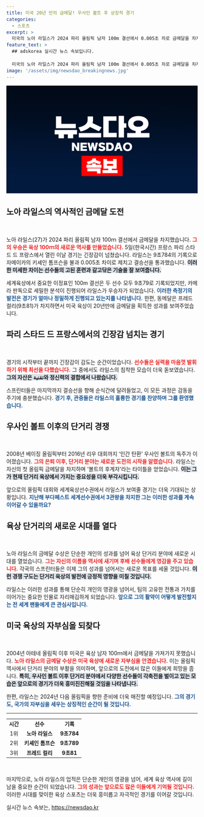 ```yaml
---
title: 미국 20년 만의 금메달! 우사인 볼트 후 상징적 경기
categories:
  - 스포츠
excerpt: >
  미국의 노아 라일스가 2024 파리 올림픽 남자 100m 결선에서 0.005초 차로 금메달을 차지하며 볼트의 후계자로 부상했습니다. 긴장감 넘치는 레이스에서 그가 남긴 기록은 전설의 시작을 알리는데 충분합니다!
feature_text: >
  ## adskorea 실시간 뉴스 속보입니다.

  미국의 노아 라일스가 2024 파리 올림픽 남자 100m 결선에서 0.005초 차로 금메달을 차지하며 볼트의 후계자로 부상했습니다. 긴장감 넘치는 레이스에서 그가 남긴 기록은 전설의 시작을 알리는데 충분합니다!
image: '/assets/img/newsdao_breakingnews.jpg'
---
```


<p><img src="/assets/img/newsdao_breakingnews.jpg" alt="adskorea 속보" /></p>

<h2 data-ke-size="size26">노아 라일스의 역사적인 금메달 도전</h2>

<p data-ke-size="size16">&nbsp;</p>

<p>노아 라일스(27)가 2024 파리 올림픽 남자 100ｍ 결선에서 금메달을 차지했습니다. <b><span style="color: #ee2323;">그의 우승은 육상 100ｍ의 새로운 역사를 만들었습니다.</span></b> 5일(한국시간) 프랑스 파리 스타드 드 프랑스에서 열린 이날 경기는 긴장감이 넘쳤습니다. 라일스는 9초784의 기록으로 자메이카의 키셰인 톰프슨을 불과 0.005초 차이로 제치고 결승선을 통과했습니다. <b><span style="background-color: #21538527;">이러한 미세한 차이는 선수들의 고된 훈련과 갈고닦은 기술을 잘 보여줍니다.</span></b> </p>

<p>세계육상에서 중요한 이정표인 100m 결선은 두 선수 모두 9초79로 기록되었지만, 카메라 판독으로 세밀한 분석이 진행되어 라일스가 우승자가 되었습니다. <b><span style="color: #1a5490;">이러한 측정기의 발전은 경기가 얼마나 정밀하게 진행되고 있는지를 나타냅니다.</span></b> 한편, 동메달은 프레드 컬리(9초81)가 차지하면서 미국 육상이 20년만에 금메달을 획득한 성과를 보여주었습니다. </p>

<h2 data-ke-size="size26">파리 스타드 드 프랑스에서의 긴장감 넘치는 경기</h2>

<p data-ke-size="size16">&nbsp;</p>

<p>경기의 시작부터 끝까지 긴장감이 감도는 순간이었습니다. <b><span style="color: #ee2323;">선수들은 실력을 마음껏 발휘하기 위해 최선을 다했습니다.</span></b> 그 중에서도 라일스의 침착한 모습이 더욱 돋보였습니다. <b><span style="background-color: #21538527;">그의 자산은 تقنية와 정신력의 결합에서 나왔습니다.</span></b> </p>

<p>스프린터들은 마지막까지 결승선을 향해 순식간에 달려들었고, 이 모든 과정은 감동을 주기에 충분했습니다. <b><span style="color: #1a5490;">경기 후, 관중들은 라일스의 훌륭한 경기를 찬양하며 그를 환영했습니다.</span></b></p>

<h2 data-ke-size="size26">우사인 볼트 이후의 단거리 경쟁</h2>

<p data-ke-size="size16">&nbsp;</p>

<p>2008년 베이징 올림픽부터 2016년 리우 대회까지 ‘인간 탄환’ 우사인 볼트의 독주가 이어졌습니다. <b><span style="color: #ee2323;">그의 은퇴 이후, 단거리 분야는 새로운 도전의 시작을 알렸습니다.</span></b> 라일스는 자신의 첫 올림픽 금메달을 차지하며 '볼트의 후계자'라는 타이틀을 얻었습니다. <b><span style="background-color: #21538527;">이는 그가 현재 단거리 육상에서 가지는 중요성을 더욱 부각시킵니다.</span></b></p>

<p>앞으로의 올림픽 대회와 세계육상선수권에서 라일스가 보여줄 경기는 더욱 기대되는 상황입니다. <b><span style="color: #1a5490;">지난해 부다페스트 세계선수권에서 3관왕을 차지한 그는 이러한 성과를 계속 이어갈 수 있을까요?</span></b></p>

<h2 data-ke-size="size26">육상 단거리의 새로운 시대를 열다</h2>

<p data-ke-size="size16">&nbsp;</p>

<p>노아 라일스의 금메달 수상은 단순한 개인의 성과를 넘어 육상 단거리 분야에 새로운 시대를 열었습니다. <b><span style="color: #ee2323;">그는 자신의 이름을 역사에 새기며 후배 선수들에게 영감을 주고 있습니다.</span></b> 각국의 스프린터들은 이제 그의 성과를 넘어서는 새로운 목표를 세울 것입니다. <b><span style="background-color: #21538527;">이런 경쟁 구도는 단거리 육상의 발전에 긍정적 영향을 미칠 것입니다.</span></b></p>

<p>라일스는 이러한 성과를 통해 단순히 개인의 영광을 넘어서, 팀의 고유한 전통과 가치를 이어가는 중요한 인물로 자리매김하게 되었습니다. <b><span style="color: #1a5490;">앞으로 그의 활약이 어떻게 발전할지는 전 세계 팬들에게 큰 관심사입니다.</span></b></p>

<h2 data-ke-size="size26">미국 육상의 자부심을 되찾다</h2>

<p data-ke-size="size16">&nbsp;</p>

<p>2004년 아테네 올림픽 이후 미국은 육상 남자 100ｍ에서 금메달을 가져가지 못했습니다. <b><span style="color: #ee2323;">노아 라일스의 금메달 수상은 미국 육상에 새로운 자부심을 안겼습니다.</span></b>  이는 올림픽 역사에서 단거리 분야의 부활을 의미하며, 앞으로의 도전에서 많은 이들에게 희망을 줍니다. <b><span style="background-color: #21538527;">특히, 우사인 볼트 이후 단거리 분야에서 다양한 선수들이 각축전을 벌이고 있는 모습은 앞으로의 경기가 더욱 흥미진진해질 것임을 나타냅니다.</span></b></p>

<p>한편, 라일스는 2024년 다음 올림픽을 향한 준비에 더욱 매진할 예정입니다. <b><span style="color: #1a5490;">그의 경기도, 국가의 자부심을 세우는 상징적인 순간이 될 것입니다.</span></b></p>

<hr />

<table style="width: 100%;">
    <tr>
        <td style="text-align: center; height: 17px;"><b>시간</b></td>
        <td style="text-align: center; height: 17px;"><b>선수</b></td>
        <td style="text-align: center; height: 17px;"><b>기록</b></td>
    </tr>
    <tr>
        <td style="text-align: center; height: 17px;">1위</td>
        <td style="text-align: center; height: 17px;"><b>노아 라일스</b></td>
        <td style="text-align: center; height: 17px;"><b>9초784</b></td>
    </tr>
    <tr>
        <td style="text-align: center; height: 17px;">2위</td>
        <td style="text-align: center; height: 17px;"><b>키셰인 톰프슨</b></td>
        <td style="text-align: center; height: 17px;"><b>9초789</b></td>
    </tr>
    <tr>
        <td style="text-align: center; height: 17px;">3위</td>
        <td style="text-align: center; height: 17px;"><b>프레드 컬리</b></td>
        <td style="text-align: center; height: 17px;"><b>9초81</b></td>
    </tr>
</table>

<p data-ke-size="size16">&nbsp;</p>

<p>마지막으로, 노아 라일스의 업적은 단순한 개인의 영광을 넘어, 세계 육상 역사에 길이 남을 중요한 순간이 되었습니다. <b><span style="color: #ee2323;">그의 성과는 앞으로도 많은 이들에게 기억될 것입니다.</span></b> 이러한 시대를 맞이한 육상 스포츠는 더욱 흥미롭고 자극적인 경기를 이어갈 것입니다.</p>
실시간 뉴스 속보는, <a href="https://newsdao.kr" rel="dofollow">https://newsdao.kr</a>


